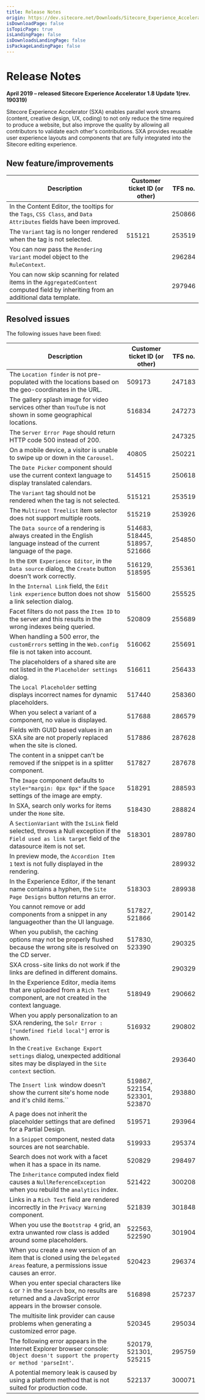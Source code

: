 ```yaml
---
title: Release Notes
origin: https://dev.sitecore.net/Downloads/Sitecore_Experience_Accelerator/18/Sitecore_Experience_Accelerator_181/Release_Notes
isDownloadPage: false
isTopicPage: true
isLandingPage: false
isDownloadsLandingPage: false
isPackageLandingPage: false
---
```


# Release Notes

**April 2019 – released Sitecore Experience Accelerator 1.8 Update 1(rev. 190319)**

Sitecore Experience Accelerator (SXA) enables parallel work streams (content, creative design, UX, coding) to not only reduce the time required to produce a website, but also improve the quality by allowing all contributors to validate each other's contributions. SXA provides reusable user experience layouts and components that are fully integrated into the Sitecore editing experience.

## New feature/improvements

 | Description | Customer ticket ID (or other) | TFS no. |
 | --- | --- | --- |
 | In the Content Editor, the tooltips for the `Tags`, `CSS Class`, and `Data Attributes` fields have been improved. | ​​ | 250866 |
 | The `Variant` tag is no longer rendered when the tag is not selected. | 515121​​ | 253519 |
 | You can now pass the `Rendering Variant` model object to the `RuleContext`. | ​​ | 296284 |
 | ​You can now skip scanning for related items in the `AggregatedContent` computed field by inheriting from an additional data template. | ​​​ | 297946 |

## Resolved issues

The following issues have been fixed:

 | Description | Customer ticket ID (or other) | TFS no. |
 | --- | --- | --- |
 | The `Location finder` is not pre-populated with the locations based on the geo-coordinates in the URL. | ​​509173 | 247183 |
 | The gallery splash image for video services other than `YouTube` is not shown in some geographical locations. | ​​516834 | 247273 |
 | The `Server Error Page` should return HTTP code 500 instead of 200. | ​​ | 247325 |
 | ​On a mobile device, a visitor is unable to swipe up or down in the `Carousel`. | 40805​​​ | 250221 |
 | The `Date Picker` component should use the current context language to display translated calendars. | ​​514515 | 250618 |
 | The `Variant` tag should not be rendered when the tag is not selected​. | 515121​​ | 253519 |
 | The `Multiroot Treelist` item selector does not support multiple roots. | 515219​​ | 253926 |
 | The `Data source` of a rendering is always created in the English language instead of the current language​ of the page. | ​​514683, 518445, 518957, 521666 | 254850 |
 | In the `EXM Experience Editor`, in the `Data source` dialog, the `Create` button doesn't work correctly. | 516129, 518595​​​ | 255361 |
 | In the `Internal Link` field, the `Edit link experience` button does not show a link selection dialog. | 515600​​ | 255525 |
 | Facet filters do not pass the `Item ID` to the server and this results in the wrong indexes being queried. | ​​520809 | 255689 |
 | When handling a 500 error, the `customErrors` setting in the `Web.config` file is not taken into account. | ​​516062 | 255691 |
 | The placeholders of a shared site are not listed in the `Placeholder settings` dialog. | ​​516611 | 256433 |
 | The `Local Placeholder` setting displays incorrect names for dynamic placeholders​​. | 517440​​​ | 258360 |
 | When you select a variant of a component, no value is displayed. | 517688​​ | 286579 |
 | Fields with GUID based values in an SXA site are not properly replaced when the site is cloned. | ​​517886 | 287628 |
 | The content in a snippet can't be removed if the snippet is in a splitter component​. | ​​517827 | 287678 |
 | The `Image` component defaults to `style="margin: 0px 0px"` if the `Space` settings of the image are empty. | ​​​518291 | 288593 |
 | In SXA, search only works for items under the `Home` site. | 518430​​ | 288824 |
 | A `SectionVariant` with the `IsLink` field selected, throws a Null exception if the `Field used as link target` field of the datasource item is not set. | ​​518301 | 289780 |
 | In preview mode, the `Accordion Item 1` text is not fully displayed in the rendering. | ​​ | 289932 |
 | In the Experience Editor, if the tenant name contains a hyphen, the `Site Page Designs` button returns an error. | 518303​​ | 289938 |
 | You cannot remove or add components from a snippet in any language​ other than the UI language. | 517827, 521866​​​ | 290142 |
 | When you publish, the caching options may not be properly flushed because the wrong site is resolved on the CD server. | ​​517830, 523390 | 290325 |
 | SXA cross-site links do not work if the links are defined in different domains​. | ​​ | 290329 |
 | In the Experience Editor, media items that are uploaded from a `Rich Text` component, are not created in the context language​. | 518949​​ | 290662 |
 | When you apply personalization to an SXA rendering, the `Solr Error : ["undefined field local"]` error is shown. | 516932​​ | 290802 |
 | In the `Creative Exchange Export settings` dialog, unexpected additional sites may be displayed in the `Site context` section. | ​​ | 293640 |
 | The `Insert link `window doesn't show the current site's home node and it's child items.`` | ​​519867, 522154, 523301, 523870 | 293880 |
 | A page does not inherit the placeholder settings that are defined for a Partial Design​. | ​​519571 | 293964 |
 | In a `Snippet` component, nested data sources are not searchable.​ | 519933​​​ | 295374 |
 | Search does not work with a facet when it has a space in its name. | ​​520829 | 298497 |
 | The `Inheritance` computed index field causes a `NullReferenceException` when you rebuild the `analytics` index. | 521422​​ | 300208 |
 | Links in a `Rich Text` field are rendered incorrectly in the `Privacy Warning` component. | ​​521839 | 301848 |
 | ​When you use the `Bootstrap 4` grid, an extra unwanted row class is added around some placeholders. | ​​522563, 522590 | 301904 |
 | When you create a new version of an item that is cloned using the `Delegated Areas` feature, a permissions issue causes an error. | 520423​​ | 296374 |
 | When you enter special characters like `&` or `?` in the `Search` box, no results are returned and a JavaScript error appears in the browser console. | ​​516898 | 257237 |
 | The multisite link provider can cause problems when generating a customized error page. | 520345​​ | 295034 |
 | The following error appears in the Internet Explorer​ browser console: `Object doesn't support the property or method 'parseInt'`. | ​​​520179, 521301, 525215 | 295759 |
 | A potential memory leak is caused by using a platform method that is not suited for production code. | ​​522137 | 300071 |